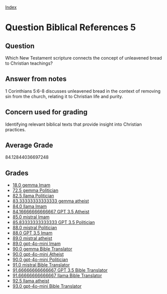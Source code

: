 
[Index](../../index.md)
# Question Biblical References 5
## Question
Which New Testament scripture connects the concept of unleavened bread to Christian teachings?

## Answer from notes
1 Corinthians 5:6-8 discusses unleavened bread in the context of removing sin from the church, relating it to Christian life and purity.

## Concern used for grading
Identifying relevant biblical texts that provide insight into Christian practices.

## Average Grade
84.12844036697248

## Grades
 * [18.0 gemma Imam](../answers/gemma_Imam/Biblical_References_5.md)
 * [72.5 gemma Politician](../answers/gemma_Politician/Biblical_References_5.md)
 * [82.5 llama Politician](../answers/llama_Politician/Biblical_References_5.md)
 * [83.33333333333333 gemma atheist](../answers/gemma_atheist/Biblical_References_5.md)
 * [84.0 llama Imam](../answers/llama_Imam/Biblical_References_5.md)
 * [84.16666666666667 GPT 3.5 Atheist](../answers/GPT_3.5_Atheist/Biblical_References_5.md)
 * [85.0 mistral Imam](../answers/mistral_Imam/Biblical_References_5.md)
 * [85.83333333333333 GPT 3.5 Politician](../answers/GPT_3.5_Politician/Biblical_References_5.md)
 * [88.0 mistral Politician](../answers/mistral_Politician/Biblical_References_5.md)
 * [88.0 GPT 3.5 Imam](../answers/GPT_3.5_Imam/Biblical_References_5.md)
 * [89.0 mistral atheist](../answers/mistral_atheist/Biblical_References_5.md)
 * [89.0 gpt-4o-mini Imam](../answers/gpt-4o-mini_Imam/Biblical_References_5.md)
 * [90.0 gemma Bible Translator](../answers/gemma_Bible_Translator/Biblical_References_5.md)
 * [90.0 gpt-4o-mini Atheist](../answers/gpt-4o-mini_Atheist/Biblical_References_5.md)
 * [90.0 gpt-4o-mini Politician](../answers/gpt-4o-mini_Politician/Biblical_References_5.md)
 * [91.0 mistral Bible Translator](../answers/mistral_Bible_Translator/Biblical_References_5.md)
 * [91.66666666666667 GPT 3.5 Bible Translator](../answers/GPT_3.5_Bible_Translator/Biblical_References_5.md)
 * [91.66666666666667 llama Bible Translator](../answers/llama_Bible_Translator/Biblical_References_5.md)
 * [92.5 llama atheist](../answers/llama_atheist/Biblical_References_5.md)
 * [93.0 gpt-4o-mini Bible Translator](../answers/gpt-4o-mini_Bible_Translator/Biblical_References_5.md)
